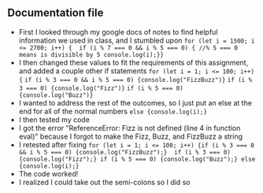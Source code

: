 ## Documentation file
- First I looked through my google docs of notes to find helpful information we used in class, and I stumbled upon `for (let i = 1500; i <= 2700; i++) {  if (i % 7 === 0 && i % 5 === 0) { //% 5 === 0 means is divisible by 5
    console.log(i);}}`
- I then changed these values to fit the requirements of this assignment, and added a couple other if statements `for (let i = 1; i <= 100; i++) {`
  `if (i % 3 === 0 && i % 5 === 0) {console.log("FizzBuzz")}`
  `if (i % 3 === 0) {console.log("Fizz")}`
  `if (i % 5 === 0) {console.log("Buzz")}`
- I wanted to address the rest of the outcomes, so I just put an else at the end for all of the normal numbers `else {console.log(i);}`
- I then tested my code
- I got the error "ReferenceError: Fizz is not defined (line 4 in function eval)" because I forgot to make the Fizz, Buzz, and FizzBuzz a string
- I retested after fixing `for (let i = 1; i <= 100; i++) {if (i % 3 === 0 && i % 5 === 0) {console.log("FizzBuzz");}  if (i % 3 === 0) {console.log("Fizz");} if (i % 5 === 0) {console.log("Buzz");} else {console.log(i);}`
- The code worked!
- I realized I could take out the semi-colons so I did so